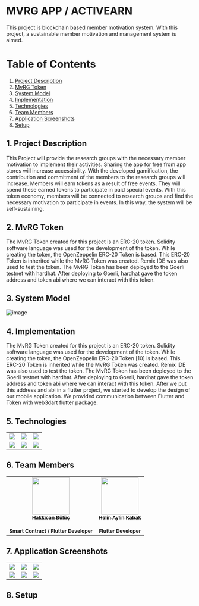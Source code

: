 # MVRG APP / ACTIVEARN 
This project is blockchain based member motivation system. With this project, a sustainable member motivation and management system is aimed.

# Table of Contents
1. [ Project Description ](#ProjectDescription)
2. [ MvRG Token ](#MvRGToken)
3. [ System Model ](#SystemModel)
4. [ Implementation ](#Implementation)
5. [ Technologies ](#Technologies)
6. [ Team Members ](#TeamMembers)
7. [ Application Screenshots ](#Appss)
8. [ Setup ](#Setup)

<a name="ProjectDescription"></a>
## 1. Project Description
This Project will provide the research groups with the necessary member motivation to implement their activities. Sharing the app for free from app stores will increase accessibility. With the developed gamification, the contribution and commitment of the members to the research groups will increase. Members will earn tokens as a result of free events. They will spend these earned tokens to participate in paid special events. With this token economy, members will be connected to research groups and find the necessary motivation to participate in events. In this way, the system will be self-sustaining.

<a name="MvRGToken"></a>
## 2. MvRG Token
The MvRG Token created for this project is an ERC-20 token. Solidity software language was used for the development of the token. While creating the token, the OpenZeppelin ERC-20 Token is based. This ERC-20 Token is inherited while the MvRG Token was created. Remix IDE was also used to test the token. The MvRG Token has been deployed to the Goerli testnet with hardhat. After deploying to Goerli, hardhat gave the token address and token abi where we can interact with this token.

<a name="SystemModel"></a>
## 3. System Model

  ![image](https://github.com/MrBuluc/mvrg_app/assets/80323601/3af4bd2f-2632-45aa-8b54-cd6249c331db)

<a name="Implementation"></a>
## 4. Implementation
The MvRG Token created for this project is an ERC-20 token. Solidity software language was used for the development of the token. While creating the token, the OpenZeppelin ERC-20 Token [10] is based. This ERC-20 Token is inherited while the MvRG Token was created. Remix IDE was also used to test the token. The MvRG Token has been deployed to the Goerli testnet with hardhat. After deploying to Goerli, hardhat gave the token address and token abi where we can interact with this token. After we put this address and abi in a flutter project, we started to develop the design of our mobile application. We provided communication between Flutter and Token with web3dart flutter package.
<a name="Technologies"></a>
## 5. Technologies

<table style"float:right;">  
  <tr>  
    <td><img src="https://github.com/MrBuluc/mvrg_app/assets/80323601/dc8d4acc-01ec-47ba-b8e4-0a2fd5933786"/></td>
    <td><img src="https://github-production-user-asset-6210df.s3.amazonaws.com/80323601/246691066-f9215bf2-4a97-4605-8d5a-20fdd44b8f2f.png"></td>  
    <td><img src="https://github.com/MrBuluc/mvrg_app/assets/80323601/a5f756e1-2476-43a6-8b4c-1af2aa4d723d"/></td>  
  </tr>  
  <tr>  
    <td><img src="https://github.com/MrBuluc/mvrg_app/assets/80323601/453a12b6-5f09-438d-84b4-750c1128e3a0"/></td>  
    <td><img src="https://github.com/MrBuluc/mvrg_app/assets/80323601/98d253a3-b805-4ed1-844f-6ad91e788562"/></td>  
    <td><img src="https://github.com/MrBuluc/mvrg_app/assets/80323601/165e071a-5764-4c31-8690-4e93073c1483"/></td>  
  </tr>  
</table>

<a name="TeamMembers"></a>
## 6. Team Members
<table>
        <td align="center"><a href="https://github.com/MrBuluc"><img src="https://avatars.githubusercontent.com/u/43816007?s=400&u=d645bffeec22057c3b52ef818900fd7bdcc19eb0&v=4" width="100px;" alt=""/><br/><sub><b>Hakkıcan Bülüç</b></sub></a><br/><br/><sub><b>Smart Contract / Flutter Developer</b></sub></a><br/></a></td>
        <td align="center"><a href="https://github.com/helinkabak"><img src="https://avatars.githubusercontent.com/u/80323601?v=4" width="100px;" alt=""/><br/><sub><b>Helin Aylin Kabak</b></sub></a><br/><br/><sub><b>Flutter Developer</b></sub></a><br/></a></td>
</table>

<a name="Appss"></a>
## 7. Application Screenshots

<table style"float:right;">  
  <tr>  
    <td><img src="https://github.com/MrBuluc/mvrg_app/assets/80323601/00cf6620-0928-4060-8a07-e45e6faacdb6"/></td>
    <td><img src="https://github.com/MrBuluc/mvrg_app/assets/80323601/6ff896e1-65f3-4c15-a976-bb31be6e9df4"></td>  
    <td><img src="https://github.com/MrBuluc/mvrg_app/assets/80323601/fa85bb36-ddeb-4c7f-95ed-9c71c32256bc"/></td>  
  </tr>  
  <tr>  
    <td><img src="https://github.com/MrBuluc/mvrg_app/assets/80323601/901300a2-9d66-4c8a-ad2d-6e0e1d7f1ec0"/></td>  
    <td><img src="https://github.com/MrBuluc/mvrg_app/assets/80323601/9b94458c-88bc-4dd1-b219-9867a1545381"/></td>  
    <td><img src="https://github.com/MrBuluc/mvrg_app/assets/80323601/fadf4512-e262-431d-a3d4-3d2ad2162aa2"/></td>  
  </tr>  
</table>

<a name="Setup"></a>
## 8. Setup
